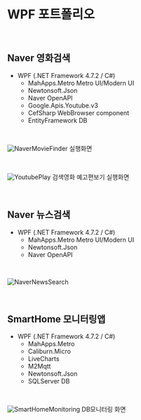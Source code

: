 # WPF 포트폴리오  
 
<br/>

## Naver 영화검색
- WPF (.NET Framework 4.7.2 / C#)
  - MahApps.Metro Metro UI/Modern UI
  - Newtonsoft.Json
  - Naver OpenAPI
  - Google.Apis.Youtube.v3
  - CefSharp WebBrowser component
  - EntityFramework DB

<br/>

![NaverMovieFinder](https://github.com/ksm84300588/StudyWpf/blob/main/%EC%BA%A1%EC%B3%90/Harry%20Potter.png)
실행화면

<br/>

![YoutubePlay](https://raw.githubusercontent.com/hugoMGSung/StudyWpf/main/capture/youtube_trailer.png)
검색영화 예고편보기 실행화면


<br/>

## Naver 뉴스검색
- WPF (.NET Framework 4.7.2 / C#)
  - MahApps.Metro Metro UI/Modern UI
  - Newtonsoft.Json
  - Naver OpenAPI

<br/>

![NaverNewsSearch](https://raw.githubusercontent.com/hugoMGSung/StudyWpf/main/capture/naver_newssearch.png)

<br/>

## SmartHome 모니터링앱
- WPF (.NET Framework 4.7.2 / C#)
  - MahApps.Metro
  - Caliburn.Micro
  - LiveCharts
  - M2Mqtt
  - Newtonsoft.Json
  - SQLServer DB

<br/>

![SmartHomeMonitoring](https://github.com/ksm84300588/StudyWpf/blob/main/%EC%BA%A1%EC%B3%90/KakaoTalk_20220609_165554154.png)
DB모니터링 화면

<br/>
